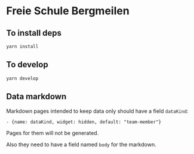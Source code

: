 # Freie Schule Bergmeilen

## To install deps

    yarn install
    
    
## To develop

    yarn develop
    
    
    
## Data markdown

Markdown pages intended to keep data only should have a field `dataKind`: 

    - {name: dataKind, widget: hidden, default: "team-member"}
    
Pages for them will not be generated.

Also they need to have a field named `body` for the markdown.    